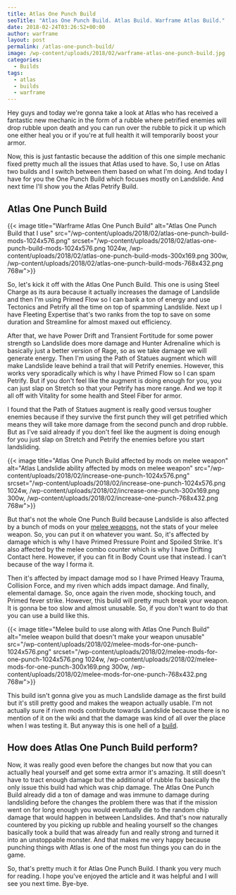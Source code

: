 ```yaml
---
title: Atlas One Punch Build
seoTitle: "Atlas One Punch Build. Atlas Build. Warframe Atlas Build."
date: 2018-02-24T03:26:52+00:00
author: warframe
layout: post
permalink: /atlas-one-punch-build/
image: /wp-content/uploads/2018/02/warframe-atlas-one-punch-build.jpg
categories:
  - Builds
tags:
  - atlas
  - builds
  - warframe
---
```

Hey guys and today we're gonna take a look at Atlas who has received a fantastic new mechanic in the form of a rubble where petrified enemies will drop rubble upon death and you can run over the rubble to pick it up which one either heal you or if you're at full health it will temporarily boost your armor.<!--more-->

Now, this is just fantastic because the addition of this one simple mechanic fixed pretty much all the issues that Atlas used to have. So, I use on Atlas two builds and I switch between them based on what I'm doing. And today I have for you the One Punch Build which focuses mostly on Landslide. And next time I'll show you the Atlas Petrify Build.

## Atlas One Punch Build

{{< image title="Warframe Atlas One Punch Build" alt="Atlas One Punch Build that I use" src="/wp-content/uploads/2018/02/atlas-one-punch-build-mods-1024x576.png" srcset="/wp-content/uploads/2018/02/atlas-one-punch-build-mods-1024x576.png 1024w, /wp-content/uploads/2018/02/atlas-one-punch-build-mods-300x169.png 300w, /wp-content/uploads/2018/02/atlas-one-punch-build-mods-768x432.png 768w">}}

So, let's kick it off with the Atlas One Punch Build. This one is using Steel Charge as its aura because it actually increases the damage of Landslide and then I'm using Primed Flow so I can bank a ton of energy and use Tectonics and Petrify all the time on top of spamming Landslide. Next up I have Fleeting Expertise that's two ranks from the top to save on some duration and Streamline for almost maxed out efficiency.

After that, we have Power Drift and Transient Fortitude for some power strength so Landslide does more damage and Hunter Adrenaline which is basically just a better version of Rage, so as we take damage we will generate energy. Then I'm using the Path of Statues augment which will make Landslide leave behind a trail that will Petrify enemies. However, this works very sporadically which is why I have Primed Flow so I can spam Petrify. But if you don't feel like the augment is doing enough for you, you can just slap on Stretch so that your Petrify has more range. And we top it all off with Vitality for some health and Steel Fiber for armor.

I found that the Path of Statues augment is really good versus tougher enemies because if they survive the first punch they will get petrified which means they will take more damage from the second punch and drop rubble. But as I've said already if you don't feel like the augment is doing enough for you just slap on Stretch and Petrify the enemies before you start landsliding.

{{< image title="Atlas One Punch Build affected by mods on melee weapon" alt="Atlas Landslide ability affected by mods on melee weapon" src="/wp-content/uploads/2018/02/increase-one-punch-1024x576.png" srcset="/wp-content/uploads/2018/02/increase-one-punch-1024x576.png 1024w, /wp-content/uploads/2018/02/increase-one-punch-300x169.png 300w, /wp-content/uploads/2018/02/increase-one-punch-768x432.png 768w">}}

But that's not the whole One Punch Build because Landslide is also affected by a bunch of mods on your [melee weapons](https://warframeblog.com/melee-weapons/), not the stats of your melee weapon. So, you can put it on whatever you want. So, it's affected by damage which is why I have Primed Pressure Point and Spoiled Strike. It's also affected by the melee combo counter which is why I have Drifting Contact here. However, if you can fit in Body Count use that instead. I can't because of the way I forma it.

Then it's affected by impact damage mod so I have Primed Heavy Trauma, Collision Force, and my riven which adds impact damage. And finally, elemental damage. So, once again the riven mode, shocking touch, and Primed fever strike. However, this build will pretty much break your weapon. It is gonna be too slow and almost unusable. So, if you don't want to do that you can use a build like this.

{{< image title="Melee build to use along with Atlas One Punch Build" alt="melee weapon build that doesn't make your weapon unusable" src="/wp-content/uploads/2018/02/melee-mods-for-one-punch-1024x576.png" srcset="/wp-content/uploads/2018/02/melee-mods-for-one-punch-1024x576.png 1024w, /wp-content/uploads/2018/02/melee-mods-for-one-punch-300x169.png 300w, /wp-content/uploads/2018/02/melee-mods-for-one-punch-768x432.png 768w">}}

This build isn't gonna give you as much Landslide damage as the first build but it's still pretty good and makes the weapon actually usable. I'm not actually sure if riven mods contribute towards Landslide because there is no mention of it on the wiki and that the damage was kind of all over the place when I was testing it. But anyway this is one hell of a [build](https://warframeblog.com/warframe-builds/).

## How does Atlas One Punch Build perform?

Now, it was really good even before the changes but now that you can actually heal yourself and get some extra armor it's amazing. It still doesn't have to tract enough damage but the additional of rubble fix basically the only issue this build had which was chip damage. The Atlas One Punch Build already did a ton of damage and was immune to damage during landsliding before the changes the problem there was that if the mission went on for long enough you would eventually die to the random chip damage that would happen in between Landslides. And that's now naturally countered by you picking up rubble and healing yourself so the changes basically took a build that was already fun and really strong and turned it into an unstoppable monster. And that makes me very happy because punching things with Atlas is one of the most fun things you can do in the game.

So, that's pretty much it for Atlas One Punch Build. I thank you very much for reading. I hope you've enjoyed the article and it was helpful and I will see you next time. Bye-bye.